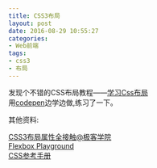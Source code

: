 ```yaml
---
title: CSS3布局
layout: post
date: 2016-08-29 10:55:27
categories:
- Web前端
tags:
- css3
- 布局
---
```

发现个不错的CSS布局教程——[学习Css布局](http://zh.learnlayout.com/)  
用[codepen](http://codepen.io/collection/XpbVGg/)边学边做,练习了一下。

其他资料:

[CSS3布局属性全接触@极客学院](http://www.jikexueyuan.com/course/1403.html)  
[Flexbox Playground](https://demos.scotch.io/visual-guide-to-css3-flexbox-flexbox-playground/demos/)  
[CSS参考手册](http://www.css88.com/book/css/properties/layout/index.htm)
